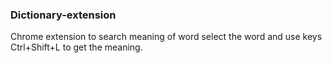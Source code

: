 ### Dictionary-extension
Chrome extension to search meaning of word
select the word and use keys Ctrl+Shift+L to get the meaning.
